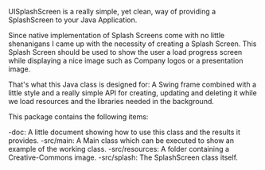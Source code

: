 UISplashScreen is a really simple, yet clean, way of providing a SplashScreen to your Java Application.

Since native implementation of Splash Screens come with no little shenanigans I came up with the necessity of creating a Splash Screen. This Splash Screen should be used to show the user a load progress screen while displaying a nice image such as Company logos or a presentation image.

That's what this Java class is designed for: A Swing frame combined with a little style and a really simple API for creating, updating and deleting it while we load resources and the libraries needed in the background.

This package contains the following items:

-doc: A little document showing how to use this class and the results it provides.
-src/main: A Main class which can be executed to show an example of the working class.
-src/resources: A folder containing a Creative-Commons image.
-src/splash: The SplashScreen class itself.